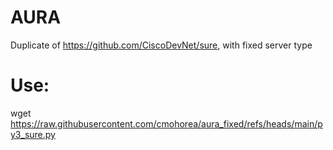# AURA 
Duplicate of https://github.com/CiscoDevNet/sure, with fixed server type

# Use:
wget https://raw.githubusercontent.com/cmohorea/aura_fixed/refs/heads/main/py3_sure.py
